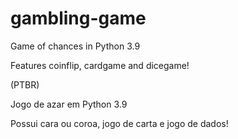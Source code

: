 # gambling-game
Game of chances in Python 3.9

Features coinflip, cardgame and dicegame!

(PTBR)

Jogo de azar em Python 3.9

Possui cara ou coroa, jogo de carta e jogo de dados!
